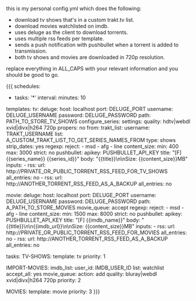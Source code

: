 this is my personal config.yml which does the following:

* download tv shows that's in a custom trakt.tv list.
* download movies watchlisted on imdb.
* uses deluge as the client to download torrents.
* uses multiple rss feeds per template.
* sends a push notification with pushbullet when a torrent is added to transmission.
* both tv shows and movies are downloaded in 720p resolution.

replace everything in ALL_CAPS with your relevant information and you should be good to go.

{{{
schedules:
  - tasks: '*'
    interval:
      minutes: 10

templates:
  tv:
    deluge:
      host: localhost
      port: DELUGE_PORT
      username: DELUGE_USERNAME
      password: DELUGE_PASSWORD
      path: PATH_TO_STORE_TV_SHOWS
    configure_series:
      settings:
        quality: hdtv|webdl xvid|divx|h264 720p
        propers: no
      from:
        trakt_list:
          username: TRAKT_USERNAME
          list: A_CUSTOM_TRAKT_LIST_TO_GET_SERIES_NAMES_FROM
          type: shows
          strip_dates: yes
    regexp:
      reject:
        - msd
        - afg
        - line
    content_size:
      min: 400
      max: 3000
      strict: no
    pushbullet:
      apikey: PUSHBULLET_API_KEY
      title: "[F] {{series_name}} {{series_id}}"
      body: "{{title}}\n\nSize: {{content_size}}MB"
    inputs:
      - rss:
          url: http://PRIVATE_OR_PUBLIC_TORRENT_RSS_FEED_FOR_TV_SHOWS
          all_entries: no
      - rss:
          url: http://ANOTHER_TORRENT_RSS_FEED_AS_A_BACKUP
          all_entries: no

  movie:
    deluge:
      host: localhost
      port: DELUGE_PORT
      username: DELUGE_USERNAME
      password: DELUGE_PASSWORD
      path: A_PATH_TO_STORE_MOVIES
    movie_queue: accept
    regexp:
      reject:
        - msd
        - afg
        - line
    content_size:
      min: 1500
      max: 8000
      strict: no
    pushbullet:
      apikey: PUSHBULLET_API_KEY
      title: "[F] {{imdb_name}}"
      body: "{{title}}\n\n{{imdb_url}}\n\nSize: {{content_size}}MB"
    inputs:
      - rss:
          url: http://PRIVATE_OR_PUBLIC_TORRENT_RSS_FEED_FOR_MOVIES
          all_entries: no
      - rss:
          url: http://ANOTHER_TORRENT_RSS_FEED_AS_A_BACKUP
          all_entries: no

tasks:
  TV-SHOWS:
    template: tv
    priority: 1

  IMPORT-MOVIES:
    imdb_list:
      user_id: IMDB_USER_ID
      list: watchlist
    accept_all: yes
    movie_queue:
      action: add
      quality: bluray|webdl xvid|divx|h264 720p
    priority: 2

  MOVIES:
    template: movie
    priority: 3
}}}